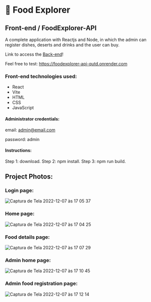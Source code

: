 # :fork_and_knife: Food Explorer

## Front-end / FoodExplorer-API

A complete application with Reactjs and Node, in which the admin can register dishes, deserts and drinks and the user can buy.

Link to access the [Back-end](https://github.com/rauleffting/foodexplorer-api)!

Feel free to test: https://foodexplorer-api-qutd.onrender.com

### Front-end technologies used:
- React
- Vite
- HTML
- CSS
- JavaScript

#### Administrator credentials:

email: admin@email.com

password: admin

#### Instructions:

Step 1: download.
Step 2: npm install.
Step 3: npm run build.

## Project Photos:

### Login page:

![Captura de Tela 2022-12-07 às 17 05 37](https://user-images.githubusercontent.com/29555732/206284436-6b00b17d-4601-4853-944f-a370852fc963.png)

### Home page:

![Captura de Tela 2022-12-07 às 17 04 25](https://user-images.githubusercontent.com/29555732/206284202-c0994f24-02b9-4b6a-9fc3-3252a826a388.png)

### Food details page:

![Captura de Tela 2022-12-07 às 17 07 29](https://user-images.githubusercontent.com/29555732/206284752-24944d71-64bd-4532-8735-f77e38e49548.png)

### Admin home page:

![Captura de Tela 2022-12-07 às 17 10 45](https://user-images.githubusercontent.com/29555732/206285411-5bc9add1-d0ca-480c-8ba7-602f250a5af8.png)

### Admin food registration page:

![Captura de Tela 2022-12-07 às 17 12 14](https://user-images.githubusercontent.com/29555732/206285689-d2d9d9ca-9093-4ca0-96d9-3c1f11447519.png)
